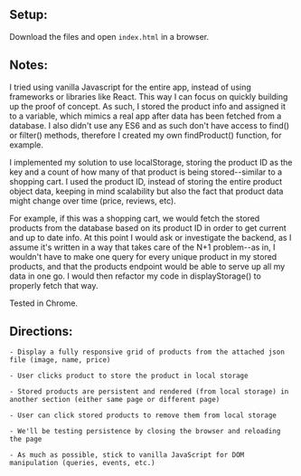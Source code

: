 ## Setup:

Download the files and open `index.html` in a browser.

## Notes:

I tried using vanilla Javascript for the entire app, instead of using frameworks or libraries like React. This way I can focus on quickly building up the proof of concept. As such, I stored the product info and assigned it to a variable, which mimics a real app after data has been fetched from a database. I also didn't use any ES6 and as such don't have access to find() or filter() methods, therefore I created my own findProduct() function, for example.

I implemented my solution to use localStorage, storing the product ID as the key and a count of how many of that product is being stored--similar to a shopping cart. I used the product ID, instead of storing the entire product object data, keeping in mind scalability but also the fact that product data might change over time (price, reviews, etc).

For example, if this was a shopping cart, we would fetch the stored products from the database based on its product ID in order to get current and up to date info. At this point I would ask or investigate the backend, as I assume it's written in a way that takes care of the N+1 problem--as in, I wouldn't have to make one query for every unique product in my stored products, and that the products endpoint would be able to serve up all my data in one go. I would then refactor my code in displayStorage() to properly fetch that way.

Tested in Chrome.


## Directions:

    - Display a fully responsive grid of products from the attached json file (image, name, price)

    - User clicks product to store the product in local storage

    - Stored products are persistent and rendered (from local storage) in another section (either same page or different page)

    - User can click stored products to remove them from local storage

    - We'll be testing persistence by closing the browser and reloading the page

    - As much as possible, stick to vanilla JavaScript for DOM manipulation (queries, events, etc.)
